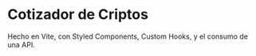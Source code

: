 # Cotizador de Criptos

Hecho en Vite, con Styled Components, Custom Hooks, y el consumo de una API.

